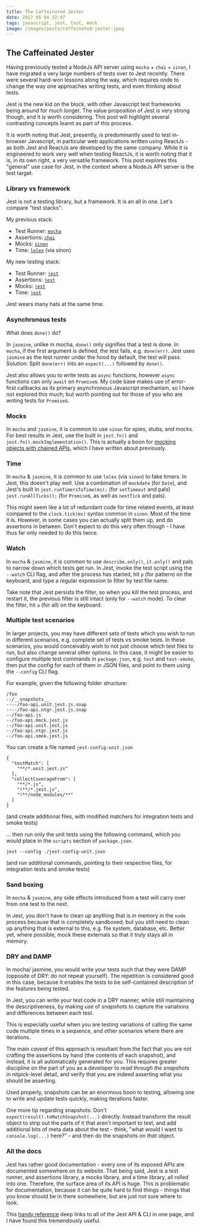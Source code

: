 ```yaml
---
title: The Caffeinated Jester
date: 2017 05 04 22:47
tags: javascript, jest, test, mock
image: /images/posts/caffeinated-jester.jpeg
---
```


## The Caffeinated Jester

Having previously tested a NodeJs API server using `mocha` + `chai` + `sinon`,
I have migrated a very large numbers of tests over to Jest recently.
There were several hard-won lessons along the way,
which requires onde to change the way one approaches writing tests,
and even thinking about tests.

Jest is the new kid on the block,
with other Javascript test frameworks being around for much longer.
The value proposition of Jest is very strong though,
and it is worth considering.
This post will highlight several contrasting concepts learnt as part of this process.

It is worth noting that Jest, presently,
is predominantly used to test in-browser Javascript,
in particular web applications written using ReactJs -
as both Jest and ReactJs are developed by the same company.
While it is engineered to work very well when testing ReactJs,
it is worth noting that it is, in its own right,
a very versatile framework.
This post explores this "general" use case for Jest,
in the context where a NodeJs API server is the test target.

### Library vs framework

Jest is not a testing library, but a framework.
It is an all in one.
Let's compare "test stacks":

My previous stack:

- Test Runner: [`mocha`](https://github.com/mochajs/mocha)
- Assertions: [`chai`](https://github.com/chaijs/chai)
- Mocks: [`sinon`](https://github.com/sinonjs/sinon)
- Time: [`lolex`](https://github.com/sinonjs/lolex) (via sinon)

My new testing stack:

- Test Runner: [`jest`](https://github.com/facebook/jest)
- Assertions: [`jest`](https://github.com/facebook/jest)
- Mocks: [`jest`](https://github.com/facebook/jest)
- Time: [`jest`](https://github.com/facebook/jest)

Jest wears many hats at the same time.

### Asynchronous tests

What does `done()` do?

In `jasmine`, unlike in mocha, `done()` only signifies that a test is done.
In `mocha`, if the first argument is defined, the test fails, e.g. `done(err)`.
Jest uses `jasmine` as the test runner under the hood by default, the test will pass.
Solution: Split `done(err)` into an `expect(...)` followed by `done()`.

Jest also allows you to write tests as `async` functions,
however `async` functions can only `await` on `Promise`s.
My code base makes use of error-first callbacks as its primary asynchronous Javascript mechanism,
so I have not explored this much;
but worth pointing out for those of you who are writing tests for `Promise`s.

### Mocks

In `mocha` and `jasmine`, it is common to use `sinon` for spies, stubs, and mocks.
For best results in Jest, use the built in `jest.fn()` and `jest.fn().mockImplementation()`.
This is actually a boon for
[mocking objects with chained APIs](http://blog.bguiz.com/2017/mocking-chained-apis-jest),
which I have written about previously.

### Time

In `mocha` & `jasmine`, it is common to use `lolex` (via `sinon`) to fake timers.
In Jest, this doesn't play well. Use a combination of `mockdate` (for `Date`),
and Jest's built in `jest.runTimersToTime(ms);` (for `setTimeout` and pals)
`jest.runAllTicks();` (for `Promise`s, as well as `nextTick` and pals).

This might seem like a lot of redundant code for time related events,
at least compared to the `clock.tick(ms)` syntax common in `sinon`.
Most of the time it is.
However, in some cases you can actually split them up,
and do assertions in between.
Don't expect to do this very often though -
I have thus far only needed to do this twice.

### Watch

In `mocha` & `jasmine`, it is common to use `describe.only()`, `it.only()` and pals to narrow down which tests get run.
In Jest, invoke the test script using the `--watch` CLI flag,
and after the process has started,
hit `p` (for pattern) on the keyboard,
and type a regular expression to filter by test file name.

Take note that Jest persists the filter,
so when you kill the test process, and restart it,
the previous filter is still intact
(only for `--watch` mode).
To clear the filter,
hit `a` (for all) on the keyboard.

### Multiple test scenarios

In larger projects,
you may have different sets of tests
which you wish to run in different scenarios,
e.g. complete set of tests vs smoke tests.
 In these scenarios,
 you would conceivably wish to not just choose which test files to run,
 but also change several other options.
 In this case,
 it might be easier to configure multiple test commands in `package.json`,
 e.g. `test` and `test-smoke`,
 then put the config for each of them in JSON files,
 and point to them using the `--config` CLI flag.

For example, given the following folder structure:

```
/foo
--/__snapshots__
----/foo-api.unit.jest.js.snap
----/foo-api.ntgr.jest.js.snap
--/foo-api.js
--/foo-api.mock.jest.js
--/foo-api.unit.jest.js
--/foo-api.ntgr.jest.js
--/foo-api.smok.jest.js
```

You can create a file named `jest-config-unit.json`

```
{
  "testMatch": [
    "**/*.unit.jest.js"
  ],
  "collectCoverageFrom": [
    "**/*.js",
    "!**/*.jest.js",
    "!**/node_modules/**"
  ]
}
```

(and create additional files, with modified matchers for integration tests and smoke tests)

... then run only the unit tests using the following command,
which you would place in the `scripts` section of `package.json`.

```
jest --config ./jest-config-unit.json
```

(and run additional commands, pointing to their respective files, for integration tests and smoke tests)

### Sand boxing

In `mocha` & `jasmine`,
any side effects introduced from a test will carry over from one test to the next.

In Jest, you don't have to clean up anything that
is in memory in the `node` process
because that is completely sandboxed;
but you still need to clean up anything that is external to this,
e.g. file system, database, etc.
Better yet, where possible,
mock these externals so that it truly stays all in memory.

### DRY and DAMP

In mocha/ jasmine,
 you would write your tests such that they were DAMP
(opposite of DRY: do not repeat yourself).
The repetition is considered good in this case,
because it enables the tests to be
self-contained description of the features being tested.

In Jest, you can write your test code in a DRY manner,
while still maintaining the descriptiveness,
by making use of *snapshots*
to capture the variations and differences between each test.

This is especially useful when you are testing variations
of calling the same code multiple times in a sequence,
and other scenarios where there are iterations.

The main *caveat* of this approach is resultant from the fact that
you are not crafting the assertions by hand
(the contents of each snapshot),
and instead, it is all automatically generated for you.
This requires greater discipline on the part of you as a developer
to *read through the snapshots* in nitpick-level detail,
and verify that you are indeed asserting
what you should be asserting.

Used properly, snapshots can be an enormous boon to testing,
allowing one to write and update tests quickly,
making iterations faster.

One more tip regarding snapshots:
Don't `expect(result).toMatchSnapshot(...)` directly.
Instead transform the result object to strip out the parts of it that aren't important to test,
and add additional bits of meta data about the test -
think, "what would I want to `console.log(...)` here?" -
and then do the snapshots on *that* object.

### All the docs

Jest has rather good documentation -
every one of its exposed APIs are documented somewhere on its website.
That being said, Jest is a test runner,
and assertions library,
a mocks library,
and a time library,
all rolled into one.
Therefore, the surface area of its API is huge.
This is problematic for documentation,
because it can be quite hard to find things -
things that you know should be in there somewhere,
but are just not sure where to look.

This [handy reference](https://dmitriiabramov.github.io/jest-cheatsheet/index.html)
deep links to all of the Jest API & CLI in one page,
and I have found this tremendously useful.
